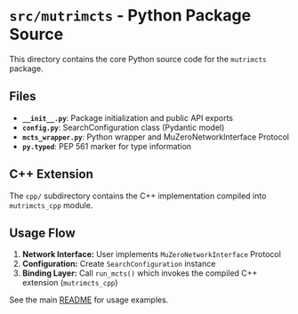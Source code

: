 # `src/mutrimcts` - Python Package Source

This directory contains the core Python source code for the `mutrimcts` package.

## Files

- **`__init__.py`**: Package initialization and public API exports
- **`config.py`**: SearchConfiguration class (Pydantic model)
- **`mcts_wrapper.py`**: Python wrapper and MuZeroNetworkInterface Protocol
- **`py.typed`**: PEP 561 marker for type information

## C++ Extension

The `cpp/` subdirectory contains the C++ implementation compiled into `mutrimcts_cpp` module.

## Usage Flow

1. **Network Interface:** User implements `MuZeroNetworkInterface` Protocol
2. **Configuration:** Create `SearchConfiguration` instance
3. **Binding Layer:** Call `run_mcts()` which invokes the compiled C++ extension (`mutrimcts_cpp`)

See the main [README](../../README.md) for usage examples.
